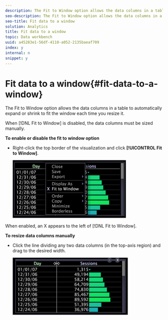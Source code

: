 ```yaml
---
description: The Fit to Window option allows the data columns in a table to automatically expand or shrink to fit the window each time you resize it.
seo-description: The Fit to Window option allows the data columns in a table to automatically expand or shrink to fit the window each time you resize it.
seo-title: Fit data to a window
solution: Analytics
title: Fit data to a window
topic: Data workbench
uuid: a45283e1-56df-4110-a052-2135baeaf709
index: y
internal: n
snippet: y
---
```


# Fit data to a window{#fit-data-to-a-window}

The Fit to Window option allows the data columns in a table to automatically expand or shrink to fit the window each time you resize it.

 When [!DNL Fit to Window] is disabled, the data columns must be sized manually.

**To enable or disable the fit to window option**

* Right-click the top border of the visualization and click **[!UICONTROL Fit to Window]**.

  ![](assets/mnu_Table_Fit.png)

When enabled, an X appears to the left of [!DNL Fit to Window].

**To resize data columns manually**

* Click the line dividing any two data columns (in the top-axis region) and drag to the desired width.

  ![](assets/mnu_Table_Resize.png)

